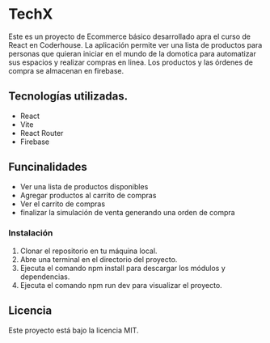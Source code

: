 # TechX

Este es un proyecto de Ecommerce básico desarrollado apra el curso de React en Coderhouse. La aplicación permite ver una lista de productos para personas que quieran iniciar en el mundo de la domotica para automatizar sus espacios y realizar compras en linea. Los productos y las órdenes de compra se almacenan en firebase.

## Tecnologías utilizadas.

- React
- Vite
- React Router
- Firebase

## Funcinalidades

- Ver una lista de productos disponibles
- Agregar productos al carrito de compras
- Ver el carrito de compras
- finalizar la simulación de venta generando una orden de compra

### Instalación

1. Clonar el repositorio en tu máquina local.
2. Abre una terminal en el directorio del proyecto.
3. Ejecuta el comando npm install para descargar los módulos y dependencias.
4. Ejecuta el comando npm run dev para visualizar el proyecto.

## Licencia

Este proyecto está bajo la licencia MIT.